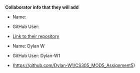 **Collaborator info that they will add**

* Name:
* GitHub User:
* [Link to their repository]()

* Name: Dylan W
* GitHub User: Dylan-W1
* (https://github.com/Dylan-W1/CS305_MOD5_Assignment5)
